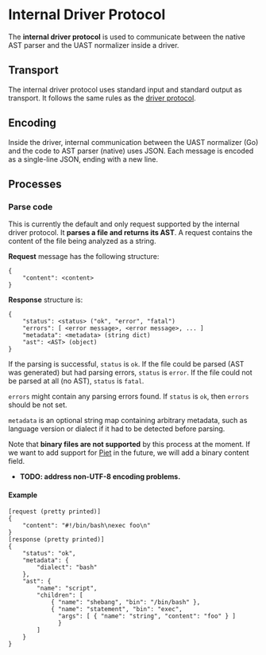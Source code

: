 
# Internal Driver Protocol

The **internal driver protocol** is used to communicate between the native AST
parser and the UAST normalizer inside a driver.

## Transport

The internal driver protocol uses standard input and standard output as transport.
It follows the same rules as the [driver protocol](protocol.html#transport).

## Encoding

Inside the driver, internal communication between the UAST normalizer (Go) and
the code to AST parser (native) uses JSON. Each message is encoded as a single-line
JSON, ending with a new line.

## Processes

### Parse code

This is currently the default and only request supported by the internal driver
protocol. It **parses a file and returns its AST**. A request contains the content
of the file being analyzed as a string.

**Request** message has the following structure:

```
{
    "content": <content>
}
```

**Response** structure is:

```
{
    "status": <status> ("ok", "error", "fatal")
    "errors": [ <error message>, <error message>, ... ]
    "metadata": <metadata> (string dict)
    "ast": <AST> (object)
}
```

If the parsing is successful, `status` is `ok`. If the file could be parsed
(AST was generated) but had parsing errors, `status` is `error`. If the file
could not be parsed at all (no AST), `status` is `fatal`.

`errors` might contain any parsing errors found. If `status` is `ok`, then
`errors` should be not set.

`metadata` is an optional string map containing arbitrary metadata, such as
 language version or dialect if it had to be detected before parsing.

Note that **binary files are not supported** by this process at the moment. If we
want to add support for [Piet](http://www.dangermouse.net/esoteric/piet.html) in
the future, we will add a binary content field.

* **TODO: address non-UTF-8 encoding problems.**

#### Example

```
[request (pretty printed)]
{
    "content": "#!/bin/bash\nexec foo\n"
}
[response (pretty printed)]
{
    "status": "ok",
    "metadata": {
        "dialect": "bash"
    },
    "ast": {
        "name": "script",
        "children": [
            { "name": "shebang", "bin": "/bin/bash" },
            { "name": "statement", "bin": "exec",
              "args": [ { "name": "string", "content": "foo" } ]
              }
        ]
    }
}
```
